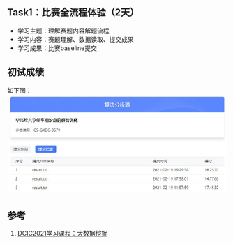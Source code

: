 ## Task1：比赛全流程体验（2天）

- 学习主题：理解赛题内容解题流程
- 学习内容：赛题理解、数据读取、提交成果
- 学习成果：比赛baseline提交

## 初试成绩
如下图：
![成绩](https://github.com/Heyooooooooooo/Algorithm-Competitions/blob/main/DCIC2021-%E6%95%B0%E5%AD%97%E4%B8%AD%E5%9B%BD%E5%88%9B%E6%96%B0%E5%A4%A7%E8%B5%9B/pic/%E6%88%90%E7%BB%A9.JPG)

## 参考

1. [DCIC2021学习课程：大数据挖掘](https://coggle.club/learn/dcic2021/task1)
